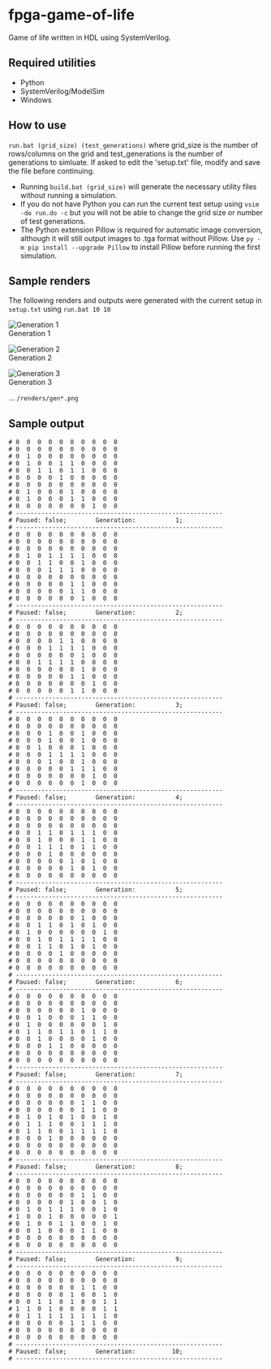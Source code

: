 # fpga-game-of-life
Game of life written in HDL using SystemVerilog.

## Required utilities
- Python
- SystemVerilog/ModelSim
- Windows

## How to use
`run.bat (grid_size) (test_generations)` where grid_size is the number of rows/columns on the grid and test_generations is the number of generations to simluate. If asked to edit the 'setup.txt' file, modify and save the file before continuing.
* Running `build.bat (grid_size)` will generate the necessary utility files without running a simulation.
* If you do not have Python you can run the current test setup using `vsim -do run.do -c` but you will not be able to change the grid size or number of test generations.
* The Python extension Pillow is required for automatic image conversion, although it will still output images to .tga format without Pillow.
Use `py -m pip install --upgrade Pillow` to install Pillow before running the first simulation.

## Sample renders
The following renders and outputs were generated with the current setup in `setup.txt` using `run.bat 10 10`

![Generation 1](./renders/gen1.png "Generation 1")<br>
Generation 1

![Generation 2](./renders/gen2.png "Generation 2")<br>
Generation 2

![Generation 3](./renders/gen3.png "Generation 3")<br>
Generation 3

... `/renders/gen*.png`

## Sample output
```
# 0  0  0  0  0  0  0  0  0  0
# 0  0  0  0  0  0  0  0  0  0
# 0  1  0  0  0  0  0  0  0  0
# 0  1  0  0  1  1  0  0  0  0  
# 0  0  1  1  0  1  1  0  0  0
# 0  0  0  0  1  0  0  0  0  0
# 0  0  0  0  0  0  0  0  0  0
# 0  1  0  0  0  1  0  0  0  0
# 0  1  0  0  0  1  1  0  0  0
# 0  0  0  0  0  0  0  1  0  0
# ---------------------------------------------------------
# Paused: false;        Generation:           1;
# ---------------------------------------------------------
# 0  0  0  0  0  0  0  0  0  0
# 0  0  0  0  0  0  0  0  0  0
# 0  0  0  0  0  0  0  0  0  0
# 0  1  0  1  1  1  1  0  0  0
# 0  0  1  1  0  0  1  0  0  0
# 0  0  0  1  1  1  0  0  0  0
# 0  0  0  0  0  0  0  0  0  0
# 0  0  0  0  0  1  1  0  0  0
# 0  0  0  0  0  1  1  0  0  0
# 0  0  0  0  0  0  1  0  0  0
# ---------------------------------------------------------
# Paused: false;        Generation:           2;
# ---------------------------------------------------------
# 0  0  0  0  0  0  0  0  0  0
# 0  0  0  0  0  0  0  0  0  0
# 0  0  0  0  1  1  0  0  0  0
# 0  0  0  1  1  1  1  0  0  0
# 0  0  0  0  0  0  1  0  0  0
# 0  0  1  1  1  1  0  0  0  0
# 0  0  0  0  0  0  1  0  0  0
# 0  0  0  0  0  1  1  0  0  0
# 0  0  0  0  0  0  0  1  0  0
# 0  0  0  0  0  1  1  0  0  0
# ---------------------------------------------------------
# Paused: false;        Generation:           3;
# ---------------------------------------------------------
# 0  0  0  0  0  0  0  0  0  0
# 0  0  0  0  0  0  0  0  0  0
# 0  0  0  1  0  0  1  0  0  0
# 0  0  0  1  0  0  1  0  0  0
# 0  0  1  0  0  0  1  0  0  0
# 0  0  0  1  1  1  1  0  0  0
# 0  0  0  1  0  0  1  0  0  0
# 0  0  0  0  0  1  1  1  0  0
# 0  0  0  0  0  0  0  1  0  0
# 0  0  0  0  0  0  1  0  0  0
# ---------------------------------------------------------
# Paused: false;        Generation:           4;
# ---------------------------------------------------------
# 0  0  0  0  0  0  0  0  0  0
# 0  0  0  0  0  0  0  0  0  0
# 0  0  0  0  0  0  0  0  0  0
# 0  0  1  1  0  1  1  1  0  0
# 0  0  1  0  0  0  1  1  0  0
# 0  0  1  1  1  0  1  1  0  0
# 0  0  0  1  0  0  0  0  0  0
# 0  0  0  0  0  1  0  1  0  0
# 0  0  0  0  0  1  0  1  0  0
# 0  0  0  0  0  0  0  0  0  0
# ---------------------------------------------------------
# Paused: false;        Generation:           5;
# ---------------------------------------------------------
# 0  0  0  0  0  0  0  0  0  0
# 0  0  0  0  0  0  0  0  0  0
# 0  0  0  0  0  0  1  0  0  0
# 0  0  1  1  0  1  0  1  0  0
# 0  1  0  0  0  0  0  0  1  0
# 0  0  1  0  1  1  1  1  0  0
# 0  0  1  1  0  1  0  1  0  0
# 0  0  0  0  1  0  0  0  0  0
# 0  0  0  0  0  0  0  0  0  0
# 0  0  0  0  0  0  0  0  0  0
# ---------------------------------------------------------
# Paused: false;        Generation:           6;
# ---------------------------------------------------------
# 0  0  0  0  0  0  0  0  0  0
# 0  0  0  0  0  0  0  0  0  0
# 0  0  0  0  0  0  1  0  0  0
# 0  0  1  0  0  0  1  1  0  0
# 0  1  0  0  0  0  0  0  1  0
# 0  1  1  0  1  1  0  1  1  0
# 0  0  1  0  0  0  0  1  0  0
# 0  0  0  1  1  0  0  0  0  0
# 0  0  0  0  0  0  0  0  0  0
# 0  0  0  0  0  0  0  0  0  0
# ---------------------------------------------------------
# Paused: false;        Generation:           7;
# ---------------------------------------------------------
# 0  0  0  0  0  0  0  0  0  0
# 0  0  0  0  0  0  0  0  0  0
# 0  0  0  0  0  0  1  1  0  0
# 0  0  0  0  0  0  1  1  0  0
# 0  1  0  1  0  1  0  0  1  0
# 0  1  1  1  0  0  1  1  1  0
# 0  1  1  0  0  1  1  1  1  0
# 0  0  0  1  0  0  0  0  0  0
# 0  0  0  0  0  0  0  0  0  0
# 0  0  0  0  0  0  0  0  0  0
# ---------------------------------------------------------
# Paused: false;        Generation:           8;
# ---------------------------------------------------------
# 0  0  0  0  0  0  0  0  0  0
# 0  0  0  0  0  0  0  0  0  0
# 0  0  0  0  0  0  1  1  0  0
# 0  0  0  0  0  1  0  0  1  0
# 0  1  0  1  1  1  0  0  1  0
# 1  0  0  1  0  0  0  0  0  1
# 0  1  0  0  1  1  0  0  1  0
# 0  0  1  0  0  0  1  1  0  0
# 0  0  0  0  0  0  0  0  0  0
# 0  0  0  0  0  0  0  0  0  0
# ---------------------------------------------------------
# Paused: false;        Generation:           9;
# ---------------------------------------------------------
# 0  0  0  0  0  0  0  0  0  0
# 0  0  0  0  0  0  0  0  0  0
# 0  0  0  0  0  0  1  1  0  0
# 0  0  0  0  0  1  0  0  1  0
# 0  0  1  1  0  1  0  0  1  1
# 1  1  0  1  0  0  0  0  1  1
# 0  1  1  1  1  1  1  1  1  0
# 0  0  0  0  0  1  1  1  0  0
# 0  0  0  0  0  0  0  0  0  0
# 0  0  0  0  0  0  0  0  0  0
# ---------------------------------------------------------
# Paused: false;        Generation:          10;
# ---------------------------------------------------------
```
